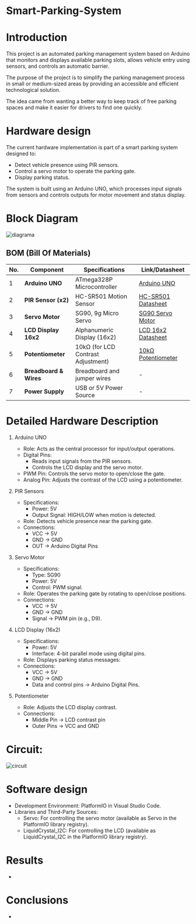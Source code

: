 # Smart-Parking-System

# Introduction
This project is an automated parking management system based on Arduino that monitors and displays available parking slots, allows vehicle entry using sensors, and controls an automatic barrier.

The purpose of the project is to simplify the parking management process in small or medium-sized areas by providing an accessible and efficient technological solution.

The idea came from wanting a better way to keep track of free parking spaces and make it easier for drivers to find one quickly.

# Hardware design
The current hardware implementation is part of a smart parking system designed to:
 - Detect vehicle presence using PIR sensors.
 - Control a servo motor to operate the parking gate.
 - Display parking status.

The system is built using an Arduino UNO, which processes input signals from sensors and controls outputs for motor movement and status display.

# Block Diagram
![diagrama](https://github.com/user-attachments/assets/cdc37846-08fc-4e10-81f9-614a07b0baa7)

## BOM (Bill Of Materials)

| No.  | Component              | Specifications                         | Link/Datasheet                         |
|------|------------------------|---------------------------------------|---------------------------------------|
| 1    | **Arduino UNO**        | ATmega328P Microcontroller            | [Arduino UNO](https://www.alldatasheet.com/datasheet-pdf/view/241077/ATMEL/ATMEGA328P.html) |
| 2    | **PIR Sensor (x2)**    | HC-SR501 Motion Sensor                | [HC-SR501 Datasheet](https://www.alldatasheet.com/html-pdf/1131987/ETC2/HC-SR501/112/1/HC-SR501.html) |
| 3    | **Servo Motor**        | SG90, 9g Micro Servo                  | [SG90 Servo Motor](https://www.alldatasheet.com/datasheet-pdf/pdf/1572383/ETC/SG90.html)  |
| 4    | **LCD Display 16x2**   | Alphanumeric Display (16x2)           | [LCD 16x2 Datasheet](https://components101.com/sites/default/files/component_datasheet/16x2%20LCD%20Datasheet.pdf) |
| 5    | **Potentiometer**      | 10kΩ (for LCD Contrast Adjustment)    | [10kΩ Potentiometer](https://components101.com/sites/default/files/component_datasheet/potentiometer%20datasheet.pdf) |
| 6    | **Breadboard & Wires** | Breadboard and jumper wires           | -                                     |
| 7    | **Power Supply**       | USB or 5V Power Source                | -                                     |



# Detailed Hardware Description
1. Arduino UNO
   - Role: Acts as the central processor for input/output operations.
   - Digital Pins:
     - Reads input signals from the PIR sensors.
     - Controls the LCD display and the servo motor.
   - PWM Pin: Controls the servo motor to open/close the gate.
   - Analog Pin: Adjusts the contrast of the LCD using a potentiometer.
  
     
2. PIR Sensors
   - Specifications:
     - Power: 5V
     -  Output Signal: HIGH/LOW when motion is detected.
   - Role: Detects vehicle presence near the parking gate.
   - Connections:
     - VCC → 5V
     - GND → GND
     - OUT → Arduino Digital Pins
    
       
3. Servo Motor
   - Specifications:
     - Type: SG90
     - Power: 5V
     - Control: PWM signal.
   - Role: Operates the parking gate by rotating to open/close positions.
   - Connections:
     - VCC → 5V
     - GND → GND
     - Signal → PWM pin (e.g., D9).
    
       
  4. LCD Display (16x2)
     - Specifications:
       - Power: 5V
       - Interface: 4-bit parallel mode using digital pins.
     - Role: Displays parking status messages:
     - Connections:
       - VCC → 5V
       - GND → GND
       - Data and control pins → Arduino Digital Pins.

      
  5. Potentiometer
     - Role: Adjusts the LCD display contrast.
     - Connections:
       - Middle Pin → LCD contrast pin
       - Outer Pins → VCC and GND
      
  # Circuit:
  ![circuit](https://github.com/user-attachments/assets/1fb8157d-e123-4677-a5db-7948cd9e1d5b)


# Software design
 - Development Environment: PlatformIO in Visual Studio Code.
 - Libraries and Third-Party Sources:
    - Servo: For controlling the servo motor (available as Servo in the PlatformIO library registry).
    - LiquidCrystal_I2C: For controlling the LCD (available as LiquidCrystal_I2C in the PlatformIO library registry).

# Results
-

# Conclusions
-


